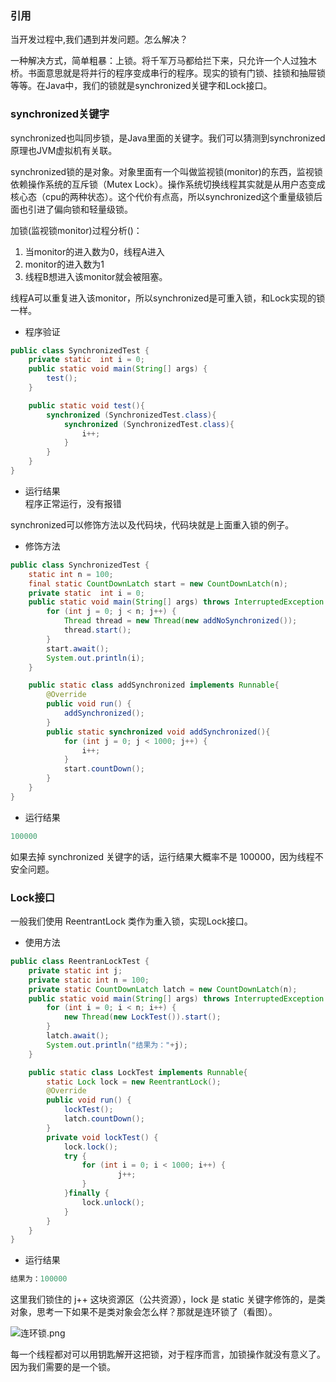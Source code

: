 ### 引用  

当开发过程中,我们遇到并发问题。怎么解决？

一种解决方式，简单粗暴：上锁。将千军万马都给拦下来，只允许一个人过独木桥。书面意思就是将并行的程序变成串行的程序。现实的锁有门锁、挂锁和抽屉锁等等。在Java中，我们的锁就是synchronized关键字和Lock接口。

### synchronized关键字

synchronized也叫同步锁，是Java里面的关键字。我们可以猜测到synchronized原理也JVM虚拟机有关联。

synchronized锁的是对象。对象里面有一个叫做监视锁(monitor)的东西，监视锁依赖操作系统的互斥锁（Mutex Lock）。操作系统切换线程其实就是从用户态变成核心态（cpu的两种状态）。这个代价有点高，所以synchronized这个重量级锁后面也引进了偏向锁和轻量级锁。

加锁(监视锁monitor)过程分析()：
1. 当monitor的进入数为0，线程A进入
2. monitor的进入数为1
3. 线程B想进入该monitor就会被阻塞。

线程A可以重复进入该monitor，所以synchronized是可重入锁，和Lock实现的锁一样。

- 程序验证

```java
public class SynchronizedTest {
    private static  int i = 0;
    public static void main(String[] args) {
        test();
    }

    public static void test(){
        synchronized (SynchronizedTest.class){
            synchronized (SynchronizedTest.class){
                i++;
            }
        }
    }
}
```

- 运行结果  
程序正常运行，没有报错

synchronized可以修饰方法以及代码块，代码块就是上面重入锁的例子。

- 修饰方法

```java
public class SynchronizedTest {
    static int n = 100;
    final static CountDownLatch start = new CountDownLatch(n);
    private static  int i = 0;
    public static void main(String[] args) throws InterruptedException {
        for (int j = 0; j < n; j++) {
            Thread thread = new Thread(new addNoSynchronized());
            thread.start();
        }
        start.await();
        System.out.println(i);
    }

    public static class addSynchronized implements Runnable{
        @Override
        public void run() {
            addSynchronized();
        }
        public static synchronized void addSynchronized(){
            for (int j = 0; j < 1000; j++) {
                i++;
            }
            start.countDown();
        }
    }
}

```

- 运行结果

```java
100000
```

如果去掉 synchronized 关键字的话，运行结果大概率不是 100000，因为线程不安全问题。



### Lock接口

一般我们使用 ReentrantLock 类作为重入锁，实现Lock接口。

- 使用方法

```java
public class ReentranLockTest {
    private static int j;
    private static int n = 100;
    private static CountDownLatch latch = new CountDownLatch(n);
    public static void main(String[] args) throws InterruptedException {
        for (int i = 0; i < n; i++) {
            new Thread(new LockTest()).start();
        }
        latch.await();
        System.out.println("结果为："+j);
    }

    public static class LockTest implements Runnable{
        static Lock lock = new ReentrantLock();
        @Override
        public void run() {
            lockTest();
            latch.countDown();
        }
        private void lockTest() {
            lock.lock();
            try {
                for (int i = 0; i < 1000; i++) {
                        j++;
                }
            }finally {
                lock.unlock();
            }
        }
    }
}
```

- 运行结果

```java
结果为：100000
```

这里我们锁住的 j++ 这块资源区（公共资源），lock 是 static 关键字修饰的，是类对象，思考一下如果不是类对象会怎么样？那就是连环锁了（看图）。

![连环锁.png](https://user-gold-cdn.xitu.io/2019/11/30/16ebcfc25976a666?w=640&h=369&f=png&s=292120)

每一个线程都对可以用钥匙解开这把锁，对于程序而言，加锁操作就没有意义了。因为我们需要的是一个锁。



